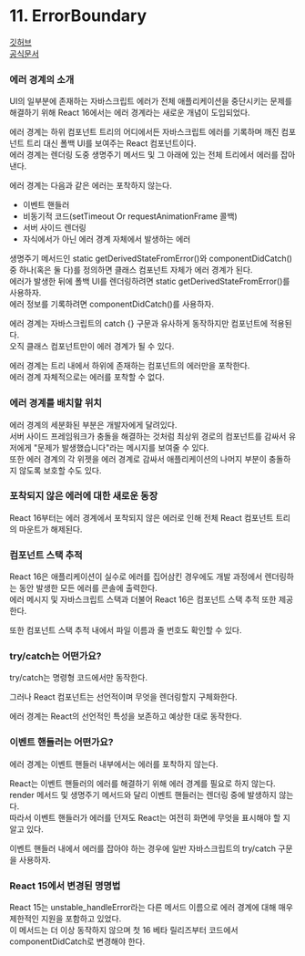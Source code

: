 # 11. ErrorBoundary

[깃허브](https://github.com/sangheon-kim/React-docs-analyze/tree/master/src/Pages/9.ErrorBoundary)  
[공식문서](https://ko.reactjs.org/docs/error-boundaries.html)

### 에러 경계의 소개

UI의 일부분에 존재하는 자바스크립트 에러가 전체 애플리케이션을 중단시키는 문제를 해결하기 위해 React 16에서는 에러 경계라는 새로운 개념이 도입되었다.

에러 경계는 하위 컴포넌트 트리의 어디에서든 자바스크립트 에러를 기록하며 깨진 컴포넌트 트리 대신 폴백 UI를 보여주는 React 컴포넌트이다.  
에러 경계는 렌더링 도중 생명주기 메서드 및 그 아래에 있는 전체 트리에서 에러를 잡아낸다.

에러 경계는 다음과 같은 에러는 포착하지 않는다.

- 이벤트 핸들러
- 비동기적 코드(setTimeout Or requestAnimationFrame 콜백)
- 서버 사이드 렌더링
- 자식에서가 아닌 에러 경계 자체에서 발생하는 에러

생명주기 메서드인 static getDerivedStateFromError()와 componentDidCatch() 중 하나(혹은 둘 다)를 정의하면 클래스 컴포넌트 자체가 에러 경계가 된다.  
에러가 발생한 뒤에 폴백 UI를 렌더링하려면 static getDerivedStateFromError()를 사용하자.  
에러 정보를 기록하려면 componentDidCatch()를 사용하자.

에러 경계는 자바스크립트의 catch {} 구문과 유사하게 동작하지만 컴포넌트에 적용된다.  
오직 클래스 컴포넌트만이 에러 경계가 될 수 있다.

에러 경계는 트리 내에서 하위에 존재하는 컴포넌트의 에러만을 포착한다.  
에러 경계 자체적으로는 에러를 포착할 수 없다.

### 에러 경계를 배치할 위치

에러 경계의 세분화된 부분은 개발자에게 달려있다.  
서버 사이드 프레임워크가 충돌을 해결하는 것처럼 최상위 경로의 컴포넌트를 감싸서 유저에게 "문제가 발생했습니다"라는 메시지를 보여줄 수 있다.  
또한 에러 경계의 각 위젯을 에러 경계로 감싸서 애플리케이션의 나머지 부분이 충돌하지 않도록 보호할 수도 있다.

### 포착되지 않은 에러에 대한 새로운 동장

React 16부터는 에러 경계에서 포착되지 않은 에러로 인해 전체 React 컴포넌트 트리의 마운트가 해제된다.

### 컴포넌트 스택 추적

React 16은 애플리케이션이 실수로 에러를 집어삼킨 경우에도 개발 과정에서 렌더링하는 동안 발생한 모든 에러를 콘솔에 출력한다.  
에러 메시지 및 자바스크립트 스택과 더불어 React 16은 컴포넌트 스택 추적 또한 제공한다.

또한 컴포넌트 스택 추적 내에서 파일 이름과 줄 번호도 확인할 수 있다.

### try/catch는 어떤가요?

try/catch는 명령형 코드에서만 동작한다.

그러나 React 컴포넌트는 선언적이며 무엇을 렌더링할지 구체화한다.

에러 경계는 React의 선언적인 특성을 보존하고 예상한 대로 동작한다.

### 이벤트 핸들러는 어떤가요?

에러 경계는 이벤트 핸들러 내부에서는 에러를 포착하지 않는다.

React는 이벤트 핸들러의 에러를 해결하기 위해 에러 경계를 필요로 하지 않는다.  
render 메서드 및 생명주기 메서드와 달리 이벤트 핸들러는 렌더링 중에 발생하지 않는다.  
따라서 이벤트 핸들러가 에러를 던져도 React는 여전히 화면에 무엇을 표시해야 할 지 알고 있다.

이벤트 핸들러 내에서 에러를 잡아야 하는 경우에 일반 자바스크립트의 try/catch 구문을 사용하자.

### React 15에서 변경된 명명법

React 15는 unstable_handleError라는 다른 메서드 이름으로 에러 경계에 대해 매우 제한적인 지원을 포함하고 있었다.  
이 메서드는 더 이상 동작하지 않으며 첫 16 베타 릴리즈부터 코드에서 componentDidCatch로 변경해야 한다.